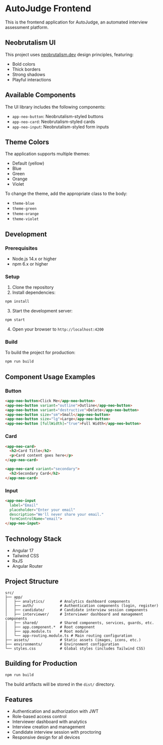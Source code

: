 # AutoJudge Frontend

This is the frontend application for AutoJudge, an automated interview assessment platform.

## Neobrutalism UI

This project uses [neobrutalism.dev](https://www.neobrutalism.dev/) design principles, featuring:

- Bold colors
- Thick borders
- Strong shadows
- Playful interactions

## Available Components

The UI library includes the following components:

- `app-neo-button`: Neobrutalism-styled buttons
- `app-neo-card`: Neobrutalism-styled cards
- `app-neo-input`: Neobrutalism-styled form inputs

## Theme Colors

The application supports multiple themes:

- Default (yellow)
- Blue
- Green
- Orange
- Violet

To change the theme, add the appropriate class to the body:
- `theme-blue`
- `theme-green`
- `theme-orange`
- `theme-violet`

## Development

### Prerequisites

- Node.js 14.x or higher
- npm 6.x or higher

### Setup

1. Clone the repository
2. Install dependencies:

```bash
npm install
```

3. Start the development server:

```bash
npm start
```

4. Open your browser to `http://localhost:4200`

### Build

To build the project for production:

```bash
npm run build
```

## Component Usage Examples

### Button

```html
<app-neo-button>Click Me</app-neo-button>
<app-neo-button variant="outline">Outline</app-neo-button>
<app-neo-button variant="destructive">Delete</app-neo-button>
<app-neo-button size="sm">Small</app-neo-button>
<app-neo-button size="lg">Large</app-neo-button>
<app-neo-button [fullWidth]="true">Full Width</app-neo-button>
```

### Card

```html
<app-neo-card>
  <h2>Card Title</h2>
  <p>Card content goes here</p>
</app-neo-card>

<app-neo-card variant="secondary">
  <h2>Secondary Card</h2>
</app-neo-card>
```

### Input

```html
<app-neo-input 
  label="Email" 
  placeholder="Enter your email"
  description="We'll never share your email."
  formControlName="email">
</app-neo-input>
```

## Technology Stack

- Angular 17
- Tailwind CSS
- RxJS
- Angular Router

## Project Structure

```
src/
├── app/
│   ├── analytics/       # Analytics dashboard components
│   ├── auth/            # Authentication components (login, register)
│   ├── candidate/       # Candidate interview session components
│   ├── interviewer/     # Interviewer dashboard and management components
│   ├── shared/          # Shared components, services, guards, etc.
│   ├── app.component.*  # Root component
│   ├── app.module.ts    # Root module
│   └── app-routing.module.ts # Main routing configuration
├── assets/              # Static assets (images, icons, etc.)
├── environments/        # Environment configuration
└── styles.css           # Global styles (includes Tailwind CSS)
```

## Building for Production

```bash
npm run build
```

The build artifacts will be stored in the `dist/` directory.

## Features

- Authentication and authorization with JWT
- Role-based access control
- Interviewer dashboard with analytics
- Interview creation and management
- Candidate interview session with proctoring
- Responsive design for all devices

